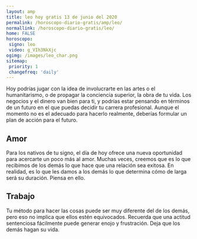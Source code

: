 ```yaml
---
layout: amp
title: leo hoy gratis 13 de junio del 2020 
permalink: /horoscopo-diario-gratis/amp/leo/
normallink: /horoscopo-diario-gratis/leo/
home: FALSE
horoscopo:
 signo: leo
 video: g_VIh3NkXjc
ogimg: /images/leo_char.png
sitemap:
 priority: 1
 changefreq: 'daily'
---
```



Hoy podrías jugar con la idea de involucrarte en las artes o el humanitarismo, o de propagar la conciencia superior, la obra de tu vida. Los negocios y el dinero van bien para ti, y podrías estar pensando en términos de un futuro en el que puedas decidir tu carrera profesional. Aunque el momento no es el adecuado para hacerlo realmente, deberías formular un plan de acción para el futuro.

## Amor

Para los nativos de tu signo, el día de hoy ofrece una nueva oportunidad para acercarte un poco más al amor. Muchas veces, creemos que es lo que recibimos de los demás lo que hace que una relación sea exitosa. En realidad, es lo que les damos a los demás lo que determina cómo de larga será su duración. Piensa en ello.

## Trabajo

Tu método para hacer las cosas puede ser muy diferente del de los demás, pero eso no implica que ellos estén equivocados. Recuerda que una actitud sentenciosa fácilmente puede generar enojo y frustración. Deja que los demás hagan su vida.